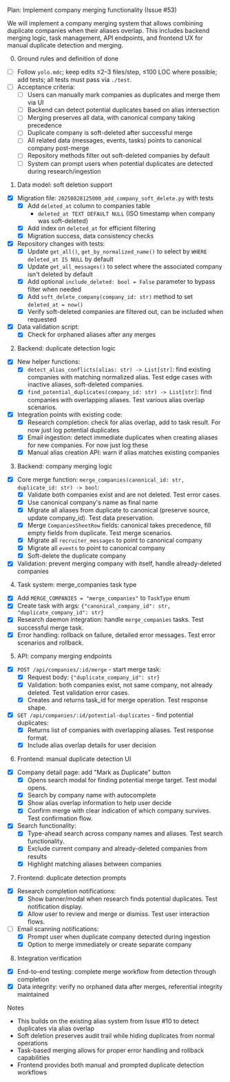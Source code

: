 Plan: Implement company merging functionality (Issue #53)

We will implement a company merging system that allows combining duplicate companies when their aliases overlap. This includes backend merging logic, task management, API endpoints, and frontend UX for manual duplicate detection and merging.

0. Ground rules and definition of done

- [ ] Follow `yolo.mdc`; keep edits ≤2–3 files/step, ≤100 LOC where possible; add tests; all tests must pass via `./test`.
- [ ] Acceptance criteria:
  - [ ] Users can manually mark companies as duplicates and merge them via UI
  - [ ] Backend can detect potential duplicates based on alias intersection
  - [ ] Merging preserves all data, with canonical company taking precedence
  - [ ] Duplicate company is soft-deleted after successful merge
  - [ ] All related data (messages, events, tasks) points to canonical company post-merge
  - [ ] Repository methods filter out soft-deleted companies by default
  - [ ] System can prompt users when potential duplicates are detected during research/ingestion

1. Data model: soft deletion support

- [x] Migration file: `20250828125000_add_company_soft_delete.py` with tests
    - [x] Add `deleted_at` column to companies table
         - `deleted_at TEXT DEFAULT NULL` (ISO timestamp when company was soft-deleted)
    - [x] Add index on `deleted_at` for efficient filtering
    - [x] Migration success, data consistency checks
- [x] Repository changes with tests:
  - [x] Update `get_all()`, `get_by_normalized_name()` to select by `WHERE deleted_at IS NULL` by default
  - [x] Update `get_all_messages()` to select where the associated company isn't deleted by default
  - [x] Add optional `include_deleted: bool = False` parameter to bypass filter when needed
  - [x] Add `soft_delete_company(company_id: str)` method to set `deleted_at = now()`
  - [x] Verify soft-deleted companies are filtered out, can be included when requested
- [x] Data validation script:
  - [x] Check for orphaned aliases after any merges

2. Backend: duplicate detection logic

- [x] New helper functions:
  - [x] `detect_alias_conflicts(alias: str) -> List[str]`: find existing companies with matching normalized alias. Test edge cases with inactive aliases, soft-deleted companies.
  - [x] `find_potential_duplicates(company_id: str) -> List[str]`: find companies with overlapping aliases.  Test various alias overlap scenarios. 
- [x] Integration points with existing code:
  - [x] Research completion: check for alias overlap, add to task result. For now just log potential duplicates
  - [x] Email ingestion: detect immediate duplicates when creating aliases for new companies. For now just log these
  - [x] Manual alias creation API: warn if alias matches existing companies

3. Backend: company merging logic

- [x] Core merge function: `merge_companies(canonical_id: str, duplicate_id: str) -> bool`:
  - [x] Validate both companies exist and are not deleted. Test error cases.
  - [x] Use canonical company's name as final name
  - [x] Migrate all aliases from duplicate to canonical (preserve source, update company_id). Test data preservation.
  - [x] Merge `CompaniesSheetRow` fields: canonical takes precedence, fill empty fields from duplicate. Test merge scenarios.
  - [x] Migrate all `recruiter_messages` to point to canonical company
  - [x] Migrate all `events` to point to canonical company  
  - [x] Soft-delete the duplicate company
- [x] Validation: prevent merging company with itself, handle already-deleted companies

4. Task system: merge_companies task type

- [x] Add `MERGE_COMPANIES = "merge_companies"` to `TaskType` enum
- [x] Create task with args: `{"canonical_company_id": str, "duplicate_company_id": str}`
- [x] Research daemon integration: handle `merge_companies` tasks. Test successful merge task.
- [x] Error handling: rollback on failure, detailed error messages. Test error scenarios and rollback.

5. API: company merging endpoints

- [x] `POST /api/companies/:id/merge` - start merge task:
  - [x] Request body: `{"duplicate_company_id": str}`
  - [x] Validation: both companies exist, not same company, not already deleted. Test validation error cases.
  - [x] Creates and returns task_id for merge operation. Test response shape.
- [x] `GET /api/companies/:id/potential-duplicates` - find potential duplicates:
  - [x] Returns list of companies with overlapping aliases. Test response format.
  - [x] Include alias overlap details for user decision

6. Frontend: manual duplicate detection UI

- [x] Company detail page: add "Mark as Duplicate" button
  - [x] Opens search modal for finding potential merge target. Test modal opens.
  - [x] Search by company name with autocomplete
  - [x] Show alias overlap information to help user decide
  - [x] Confirm merge with clear indication of which company survives. Test confirmation flow.
- [x] Search functionality:
  - [x] Type-ahead search across company names and aliases. Test search functionality.
  - [x] Exclude current company and already-deleted companies from results
  - [x] Highlight matching aliases between companies

7. Frontend: duplicate detection prompts

- [x] Research completion notifications:
  - [x] Show banner/modal when research finds potential duplicates. Test notification display.
  - [x] Allow user to review and merge or dismiss. Test user interaction flows.
- [ ] Email scanning notifications:
  - [x] Prompt user when duplicate company detected during ingestion
  - [x] Option to merge immediately or create separate company

8. Integration verification

- [x] End-to-end testing: complete merge workflow from detection through completion
- [x] Data integrity: verify no orphaned data after merges, referential integrity maintained

Notes

- This builds on the existing alias system from Issue #10 to detect duplicates via alias overlap
- Soft deletion preserves audit trail while hiding duplicates from normal operations
- Task-based merging allows for proper error handling and rollback capabilities
- Frontend provides both manual and prompted duplicate detection workflows
